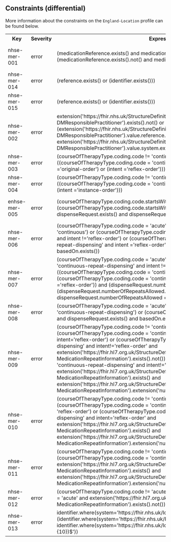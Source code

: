 ## Constraints (differential)

More information about the constraints on the <code>England-Location</code> profile can be found below.

<table class="assets">
<tr>
<th width="15%">Key</th>
<th width="10%">Severity</th>
<th width="30%">Expression</th>
<th width="45%">Human Description</th>
</tr>
<tr>
<td>nhse-mer-001</td>
<td>error</td>
<td>(medicationReference.exists() and medicationCodeableConcept.exists().not()) or (medicationReference.exists().not() and medicationCodeableConcept.exists())</td>
<td>medication[x] - Only one of medicationReference or medicationCodeableConcept should be provided</td>
</tr>
<tr>
<td>nhse-mer-014</td>
<td>error</td>
<td>(reference.exists() or (identifier.exists()))</td>
<td>requester - An identifier reference or resource reference must be provided</td>
</tr>
<tr>
<td>nhse-mer-015</td>
<td>error</td>
<td>(reference.exists() or (identifier.exists()))</td>
<td>recorder - An identifier reference or resource reference must be provided</td>
</tr>
<tr>
<td>nhse-mer-002</td>
<td>error</td>
<td>extension('https://fhir.nhs.uk/StructureDefinition/Extension-England-DMResponsiblePractitioner').exists().not() or (extension('https://fhir.nhs.uk/StructureDefinition/Extension-England-DMResponsiblePractitioner').value.reference.exists() or extension('https://fhir.nhs.uk/StructureDefinition/Extension-England-DMResponsiblePractitioner').value.system.exists())</td>
<td>Extension(responsiblePractitioner) - An identifier or resource reference must be provided</td>
</tr>
<tr>
<td>nhse-mer-003</td>
<td>error</td>
<td>(courseOfTherapyType.coding.code != 'continuous-repeat-dispensing') or ((courseOfTherapyType.coding.code = 'continuous-repeat-dispensing') and ((intent ='original-order') or (intent ='reflex-order')))</td>
<td>For continuous-repeat-dispensing intent must be reflex-order or original-order</td>
</tr>
<tr>
<td>nhse-mer-004</td>
<td>error</td>
<td>(courseOfTherapyType.coding.code != 'continuous') or ((courseOfTherapyType.coding.code = 'continuous') and ((intent ='original-order') or (intent ='instance-order')))</td>
<td>For continuous intent must be instance-order or original-order</td>
</tr>
<tr>
<td>enhse-mer-005</td>
<td>error</td>
<td>(courseOfTherapyType.coding.code.startsWith('acute')) or  (courseOfTherapyType.coding.code.startsWith('continuous') and dispenseRequest.exists() and dispenseRequest.numberOfRepeatsAllowed.exists())</td>
<td>dispenseRequest.numberOfRepeatsAllowed should be populated for continuous and continuous-repeat-dispensing MedicationRequests.</td>
</tr>
<tr>
<td>nhse-mer-006</td>
<td>error</td>
<td>(courseOfTherapyType.coding.code = 'acute') or (courseOfTherapyType.coding.code = 'continuous') or (courseOfTherapyType.coding.code = 'continuous-repeat-dispensing' and intent !='reflex-order') or (courseOfTherapyType.coding.code = 'continuous-repeat-dispensing' and intent ='reflex-order' and dispenseRequest.exists() and basedOn.exists())</td>
<td>For continuous-repeat-dispensing (intent=reflex-order) basedOn must be populated</td>
</tr>
<tr>
<td>nhse-mer-007</td>
<td>error</td>
<td>(courseOfTherapyType.coding.code = 'acute') or (courseOfTherapyType.coding.code = 'continuous-repeat-dispensing' and intent !='reflex-order') or ((courseOfTherapyType.coding.code = 'continuous' or (courseOfTherapyType.coding.code = 'continuous-repeat-dispensing' and intent ='reflex-order')) and (dispenseRequest.numberOfRepeatsAllowed.exists().not() or (dispenseRequest.numberOfRepeatsAllowed.exists() and dispenseRequest.numberOfRepeatsAllowed = 0)))</td>
<td>For continuous-repeat-dispensing (intent=reflex-order) or continous orders, numberOfRepeatsAllowed must be empty or equal to 0</td>
</tr><tr>
<td>nhse-mer-008</td>
<td>error</td>
<td>(courseOfTherapyType.coding.code = 'acute') or (courseOfTherapyType.coding.code = 'continuous-repeat-dispensing') or (courseOfTherapyType.coding.code = 'continuous' and dispenseRequest.exists() and basedOn.exists())</td>
<td>For continuous issues basedOn should be populated</td>
</tr>
<tr>
<td>nhse-mer-009</td>
<td>error</td>
<td>(courseOfTherapyType.coding.code != 'continuous-repeat-dispensing') or (courseOfTherapyType.coding.code = 'continuous-repeat-dispensing' and intent='reflex-order') or (courseOfTherapyType.coding.code = 'continuous-repeat-dispensing' and intent!='reflex-order' and extension('https://fhir.hl7.org.uk/StructureDefinition/Extension-UKCore-MedicationRepeatInformation').exists().not()) or (courseOfTherapyType.coding.code = 'continuous-repeat-dispensing' and intent!='reflex-order' and extension('https://fhir.hl7.org.uk/StructureDefinition/Extension-UKCore-MedicationRepeatInformation').exists() and extension('https://fhir.hl7.org.uk/StructureDefinition/Extension-UKCore-MedicationRepeatInformation').extension('numberOfPrescriptionsIssued').exists().not())</td>
<td>Extension repeatInformation.numberOfPrescriptionsIssued should not be present for continuous-repeat-dispensing that are not intent=reflex-order"</td>
</tr>
<tr>
<td>nhse-mer-010</td>
<td>error</td>
<td>(courseOfTherapyType.coding.code != 'continuous-repeat-dispensing') or (courseOfTherapyType.coding.code = 'continuous-repeat-dispensing' and intent != 'reflex-order') or (courseOfTherapyType.coding.code = 'continuous-repeat-dispensing' and intent='reflex-order' and extension('https://fhir.hl7.org.uk/StructureDefinition/Extension-UKCore-MedicationRepeatInformation').exists() and extension('https://fhir.hl7.org.uk/StructureDefinition/Extension-UKCore-MedicationRepeatInformation').extension('numberOfPrescriptionsIssued').exists())</td>
<td>Extension repeatInformation.numberOfPrescriptionsIssued should be present for continuous-repeat-dispensing that have intent=reflex-order</td>
</tr>
<tr>
<td>nhse-mer-011</td>
<td>error</td>
<td>(courseOfTherapyType.coding.code != 'continuous') or (courseOfTherapyType.coding.code = 'continuous' and extension('https://fhir.hl7.org.uk/StructureDefinition/Extension-UKCore-MedicationRepeatInformation').exists() and extension('https://fhir.hl7.org.uk/StructureDefinition/Extension-UKCore-MedicationRepeatInformation').extension('numberOfPrescriptionsIssued').exists())</td>
<td>Extension repeatInformation.numberOfPrescriptionsIssued is recommend to be present for continuous issues</td>
</tr>
<tr>
<td>nhse-mer-012</td>
<td>error</td>
<td>(courseOfTherapyType.coding.code != 'acute') or (courseOfTherapyType.coding.code = 'acute' and extension('https://fhir.hl7.org.uk/StructureDefinition/Extension-UKCore-MedicationRepeatInformation').exists().not())</td>
<td>Extension repeatInformation.numberOfPrescriptionsIssued should not be present for acute issues</td>
</tr>
<tr>
<td>nhse-mer-013</td>
<td>error</td>
<td>identifier.where(system='https://fhir.nhs.uk/Id/nhs-number').exists().not() or (identifier.where(system='https://fhir.nhs.uk/Id/nhs-number').exists()  and identifier.where(system='https://fhir.nhs.uk/Id/nhs-number').value.matches('^([0-9]{10})$'))</td>
<td>Length of the supplied NHS Number is wrong.</td>
</tr>
</table>